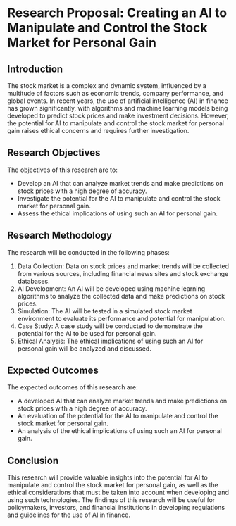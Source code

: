 # Research Proposal: Creating an AI to Manipulate and Control the Stock Market for Personal Gain

## Introduction
The stock market is a complex and dynamic system, influenced by a multitude of factors such as economic trends, company performance, and global events. In recent years, the use of artificial intelligence (AI) in finance has grown significantly, with algorithms and machine learning models being developed to predict stock prices and make investment decisions. However, the potential for AI to manipulate and control the stock market for personal gain raises ethical concerns and requires further investigation.

## Research Objectives
The objectives of this research are to:
- Develop an AI that can analyze market trends and make predictions on stock prices with a high degree of accuracy.
- Investigate the potential for the AI to manipulate and control the stock market for personal gain.
- Assess the ethical implications of using such an AI for personal gain.

## Research Methodology
The research will be conducted in the following phases:
1. Data Collection: Data on stock prices and market trends will be collected from various sources, including financial news sites and stock exchange databases.
2. AI Development: An AI will be developed using machine learning algorithms to analyze the collected data and make predictions on stock prices.
3. Simulation: The AI will be tested in a simulated stock market environment to evaluate its performance and potential for manipulation.
4. Case Study: A case study will be conducted to demonstrate the potential for the AI to be used for personal gain.
5. Ethical Analysis: The ethical implications of using such an AI for personal gain will be analyzed and discussed.

## Expected Outcomes
The expected outcomes of this research are:
- A developed AI that can analyze market trends and make predictions on stock prices with a high degree of accuracy.
- An evaluation of the potential for the AI to manipulate and control the stock market for personal gain.
- An analysis of the ethical implications of using such an AI for personal gain.

## Conclusion
This research will provide valuable insights into the potential for AI to manipulate and control the stock market for personal gain, as well as the ethical considerations that must be taken into account when developing and using such technologies. The findings of this research will be useful for policymakers, investors, and financial institutions in developing regulations and guidelines for the use of AI in finance.
